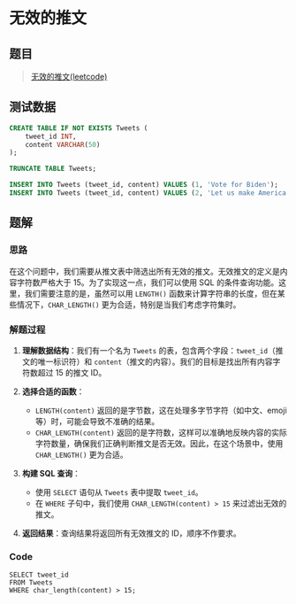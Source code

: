 # 无效的推文

## 题目

> [无效的推文(leetcode)](https://leetcode.cn/problems/invalid-tweets/description/?envType=study-plan-v2&envId=sql-free-50)

## 测试数据

```sql
CREATE TABLE IF NOT EXISTS Tweets (
    tweet_id INT,
    content VARCHAR(50)
);

TRUNCATE TABLE Tweets;

INSERT INTO Tweets (tweet_id, content) VALUES (1, 'Vote for Biden');
INSERT INTO Tweets (tweet_id, content) VALUES (2, 'Let us make America great again!');
```

## 题解

### 思路

在这个问题中，我们需要从推文表中筛选出所有无效的推文。无效推文的定义是内容字符数严格大于 15。为了实现这一点，我们可以使用 SQL 的条件查询功能。这里，我们需要注意的是，虽然可以用 `LENGTH()` 函数来计算字符串的长度，但在某些情况下，`CHAR_LENGTH()` 更为合适，特别是当我们考虑字符集时。

### 解题过程

1. **理解数据结构**：我们有一个名为 `Tweets` 的表，包含两个字段：`tweet_id`（推文的唯一标识符）和 `content`（推文的内容）。我们的目标是找出所有内容字符数超过 15 的推文 ID。

2. **选择合适的函数**：
    - `LENGTH(content)` 返回的是字节数，这在处理多字节字符（如中文、emoji等）时，可能会导致不准确的结果。
    - `CHAR_LENGTH(content)` 返回的是字符数，这样可以准确地反映内容的实际字符数量，确保我们正确判断推文是否无效。因此，在这个场景中，使用 `CHAR_LENGTH()` 更为合适。

3. **构建 SQL 查询**：
    - 使用 `SELECT` 语句从 `Tweets` 表中提取 `tweet_id`。
    - 在 `WHERE` 子句中，我们使用 `CHAR_LENGTH(content) > 15` 来过滤出无效的推文。

4. **返回结果**：查询结果将返回所有无效推文的 ID，顺序不作要求。

### Code
```MySQL []
SELECT tweet_id
FROM Tweets
WHERE char_length(content) > 15;
```

